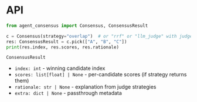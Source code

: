 # API

```python
from agent_consensus import Consensus, ConsensusResult

c = Consensus(strategy="overlap")  # or "rrf" or "llm_judge" with judge_fn=...
res: ConsensusResult = c.pick(["A", "B", "C"])
print(res.index, res.scores, res.rationale)
```

`ConsensusResult`
- `index: int` - winning candidate index
- `scores: list[float] | None` - per-candidate scores (if strategy returns them)
- `rationale: str | None` - explanation from judge strategies
- `extra: dict | None` - passthrough metadata
